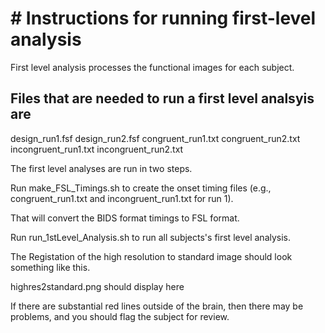 <h1># Instructions for running first-level analysis</h1>

First level analysis processes the functional images for each subject.

## Files that are needed to run a first level analsyis are

design_run1.fsf design_run2.fsf congruent_run1.txt congruent_run2.txt incongruent_run1.txt incongruent_run2.txt

The first level analyses are run in two steps.

Run make_FSL_Timings.sh to create the onset timing files (e.g., congruent_run1.txt and incongruent_run1.txt for run 1).

That will convert the BIDS format timings to FSL format.

Run run_1stLevel_Analysis.sh to run all subjects's first level analysis.

The Registation of the high resolution to standard image should look something like this.

highres2standard.png should display here

If there are substantial red lines outside of the brain, then there may be problems, and you should flag the subject for review.

